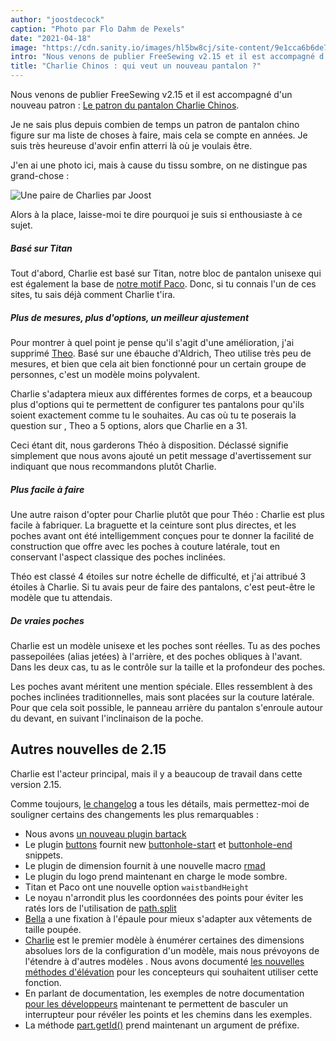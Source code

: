 ```yaml
---
author: "joostdecock"
caption: "Photo par Flo Dahm de Pexels"
date: "2021-04-18"
image: "https://cdn.sanity.io/images/hl5bw8cj/site-content/9e1cca6b6de79fadbd5201bad3b9b71375a53464-1920x1442.jpg"
intro: "Nous venons de publier FreeSewing v2.15 et il est accompagné d'un nouveau patron : Le patron du pantalon Charlie Chinos ."
title: "Charlie Chinos : qui veut un nouveau pantalon ?"
---
```



Nous venons de publier FreeSewing v2.15 et il est accompagné d'un nouveau patron : [Le patron du pantalon Charlie Chinos](/designs/charlie/).

Je ne sais plus depuis combien de temps un patron de pantalon chino figure sur ma liste de choses à faire, mais cela se compte en années. Je suis très heureuse d'avoir enfin atterri là où je voulais être.

J'en ai une photo ici, mais à cause du tissu sombre, on ne distingue pas grand-chose :

![Une paire de Charlies par Joost](https://posts.freesewing.org/uploads/joost_b8dee41025.jpg)


Alors à la place, laisse-moi te dire pourquoi je suis si enthousiaste à ce sujet.

##### Basé sur Titan

Tout d'abord, Charlie est basé sur Titan, notre bloc de pantalon unisexe qui est également la base de [notre motif Paco](/designs/paco/). Donc, si tu connais l'un de ces sites, tu sais déjà comment Charlie t'ira.

##### Plus de mesures, plus d'options, un meilleur ajustement

Pour montrer à quel point je pense qu'il s'agit d'une amélioration, j'ai supprimé [Theo](/designs/theo/). Basé sur une ébauche d'Aldrich, Theo utilise très peu de mesures, et bien que cela ait bien fonctionné pour un certain groupe de personnes, c'est un modèle moins polyvalent.

Charlie s'adaptera mieux aux différentes formes de corps, et a beaucoup plus d'options qui te permettent de configurer tes pantalons pour qu'ils soient exactement comme tu le souhaites. Au cas où tu te poserais la question sur , Theo a 5 options, alors que Charlie en a 31.

Ceci étant dit, nous garderons Théo à disposition. Déclassé signifie simplement que nous avons ajouté un petit message d'avertissement sur indiquant que nous recommandons plutôt Charlie.

##### Plus facile à faire

Une autre raison d'opter pour Charlie plutôt que pour Théo : Charlie est plus facile à fabriquer. La braguette et la ceinture sont plus directes, et les poches avant ont été intelligemment conçues pour te donner la facilité de construction que offre avec les poches à couture latérale, tout en conservant l'aspect classique des poches inclinées.

Théo est classé 4 étoiles sur notre échelle de difficulté, et j'ai attribué 3 étoiles à Charlie. Si tu avais peur de faire des pantalons, c'est peut-être le modèle que tu attendais.

##### De vraies poches

Charlie est un modèle unisexe et les poches sont réelles. Tu as des poches passepoilées (alias jetées) à l'arrière, et des poches obliques à l'avant. Dans les deux cas, tu as le contrôle sur la taille et la profondeur des poches.

Les poches avant méritent une mention spéciale. Elles ressemblent à des poches inclinées traditionnelles, mais sont placées sur la couture latérale. Pour que cela soit possible, le panneau arrière du pantalon s'enroule autour du devant, en suivant l'inclinaison de la poche.

## Autres nouvelles de 2.15

Charlie est l'acteur principal, mais il y a beaucoup de travail dans cette version 2.15.

Comme toujours, [le changelog](https://github.com/freesewing/freesewing/blob/develop/CHANGELOG.md) a tous les détails, mais permettez-moi de souligner certains des changements les plus remarquables :

 - Nous avons [un nouveau plugin bartack](https://freesewing.dev/reference/plugins/bartack/)
 - Le plugin [buttons](https://freesewing.dev/reference/plugins/buttons/) fournit new [buttonhole-start](https://freesewing.dev/reference/snippets/buttonhole-start) et [buttonhole-end](https://freesewing.dev/reference/snippets/buttonhole-end) snippets.
 - Le plugin de dimension [](https://freesewing.dev/reference/plugins/dimension/) fournit à une nouvelle macro [rmad](https://freesewing.dev/reference/macros/rmad/)
 - Le plugin du logo [](https://freesewing.dev/reference/plugins/logo/) prend maintenant en charge le mode sombre.
 - Titan et Paco ont une nouvelle option `waistbandHeight`
 - Le noyau n'arrondit plus les coordonnées des points pour éviter les ratés lors de l'utilisation de [path.split](https://freesewing.dev/reference/api/path/split/)
 - [Bella](/designs/bella/) a une fixation à l'épaule pour mieux s'adapter aux vêtements de taille poupée.
 - [Charlie](/designs/charlie/) est le premier modèle à énumérer certaines des dimensions absolues lors de la configuration d'un modèle, mais nous prévoyons de l'étendre à d'autres modèles . Nous avons documenté [les nouvelles méthodes d'élévation](https://freesewing.dev/reference/api/part/raise) pour les concepteurs qui souhaitent utiliser cette fonction.
 - En parlant de documentation, les exemples de notre documentation [pour les développeurs](https://freesewing.dev/) maintenant te permettent de basculer un interrupteur pour révéler les points et les chemins dans les exemples.
 - La méthode [part.getId()](https://freesewing.dev/reference/api/part/getid/) prend maintenant un argument de préfixe.


